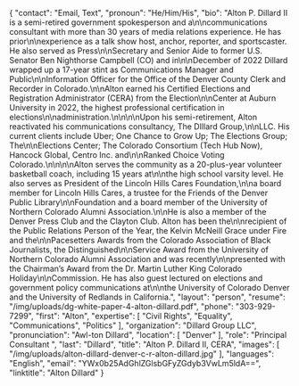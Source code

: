 {
  "contact": "Email, Text",
  "pronoun": "He/Him/His",
  "bio": "Alton P. Dillard II is a semi-retired government spokesperson and a\n\ncommunications consultant with more than 30 years of media relations experience. He has prior\n\nexperience as a talk show host, anchor, reporter, and sportscaster. He also served as Press\n\nSecretary and Senior Aide to former U.S. Senator Ben Nighthorse Campbell (CO) and in\n\nDecember of 2022 Dillard wrapped up a 17-year stint as Communications Manager and Public\n\nInformation Officer for the Office of the Denver County Clerk and Recorder in Colorado.\n\nAlton earned his Certified Elections and Registration Administrator (CERA) from the Election\n\nCenter at Auburn University in 2022, the highest professional certification in elections\n\nadministration.\n\n\n\nUpon his semi-retirement, Alton reactivated his communications consultancy, The DIllard Group,\n\nLLC. His current clients include Uber; One Chance to Grow Up; The Elections Group; The\n\nElections Center; The Colorado Consortium (Tech Hub Now), Hancock Global, Centro Inc. and\n\nRanked Choice Voting Colorado.\n\n\n\nAlton serves the community as a 20-plus-year volunteer basketball coach, including 15 years at\n\nthe high school varsity level. He also serves as President of the Lincoln Hills Cares Foundation,\n\na board member for Lincoln Hills Cares, a trustee for the Friends of the Denver Public Library\n\nFoundation and a board member of the University of Northern Colorado Alumni Association.\n\nHe is also a member of the Denver Press Club and the Clayton Club. Alton has been the\n\nrecipient of the Public Relations Person of the Year, the Kelvin McNeill Grace under Fire and the\n\nPacesetters Awards from the Colorado Association of Black Journalists, the Distinguished\n\nService Award from the University of Northern Colorado Alumni Association and was recently\n\npresented with the Chairman’s Award from the Dr. Martin Luther King Colorado Holiday\n\nCommission. He has also guest lectured on elections and government policy communications at\n\nthe University of Colorado Denver and the University of Redlands in California.",
  "layout": "person",
  "resume": "/img/uploads/dg-white-paper-4-alton-dillard.pdf",
  "phone": "303-929-7299",
  "first": "Alton",
  "expertise": [
    "Civil Rights",
    "Equality",
    "Communications",
    "Politics"
  ],
  "organization": "Dillard Group LLC",
  "pronunciation": "Awl-ton Dillard",
  "location": [
    "Denver"
  ],
  "role": "Principal Consultant ",
  "last": "Dillard",
  "title": "Alton P. Dillard II, CERA",
  "images": [
    "/img/uploads/alton-dillard-denver-c-r-alton-dillard.jpg"
  ],
  "languages": "English",
  "email": "YWx0b25AdGhlZGlsbGFyZGdyb3VwLm5ldA==",
  "linktitle": "Alton Dillard"
}
